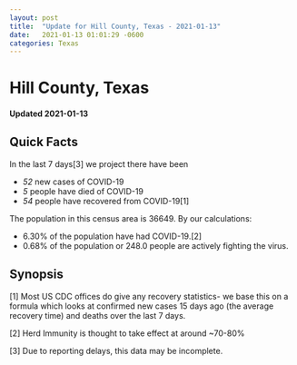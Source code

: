 ```yaml
---
layout: post
title:  "Update for Hill County, Texas - 2021-01-13"
date:   2021-01-13 01:01:29 -0600
categories: Texas
---
```


# Hill County, Texas
#### Updated 2021-01-13

## Quick Facts

In the last 7 days[3] we project there have been
- *52* new cases of COVID-19
- *5* people have died of COVID-19
- *54* people have recovered from COVID-19[1]

The population in this census area is 36649. By our calculations:
- 6.30% of the population have had COVID-19.[2]
- 0.68% of the population or 248.0 people are actively fighting the virus.

## Synopsis




[1] Most US CDC offices do give any recovery statistics- we base this on a formula which looks at confirmed new cases
15 days ago (the average recovery time) and deaths over the last 7 days.

[2] Herd Immunity is thought to take effect at around ~70-80%

[3] Due to reporting delays, this data may be incomplete.
 
    